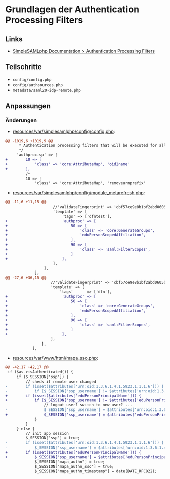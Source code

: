 # Grundlagen der Authentication Processing Filters

## Links
* [SimpleSAMLphp Documentation > Authentication Processing Filters](https://simplesamlphp.org/docs/stable/simplesamlphp-authproc.html)

## Teilschritte
* `config/config.php`
* `config/authsources.php`
* `metadata/saml20-idp-remote.php`

[//]: # (AUTOGENERATE START)
## Anpassungen
### Änderungen
* [resources/var/simplesamlphp/config/config.php](../../../blob/simplesamlphp-2.0/07_authproc/resources/var/simplesamlphp/config/config.php):
```diff
@@ -1019,6 +1019,9 @@
      * Authentication processing filters that will be executed for all SPs
      */
     'authproc.sp' => [
+        10 => [
+            'class' => 'core:AttributeMap', 'oid2name'
+        ],
         /*
         10 => [
             'class' => 'core:AttributeMap', 'removeurnprefix'
```
* [resources/var/simplesamlphp/config/module_metarefresh.php](../../../blob/simplesamlphp-2.0/07_authproc/resources/var/simplesamlphp/config/module_metarefresh.php):
```diff
@@ -11,6 +11,15 @@
                     //'validateFingerprint' => 'cbf57ce9e8b1bf2abd0605bd943a0ce505829325',
                     'template' => [
                         'tags' => ['dfntest'],
+                        'authproc' => [
+                            50 => [
+                                'class' => 'core:GenerateGroups',
+                                'eduPersonScopedAffiliation',
+                            ],
+                            90 => [
+                                'class' => 'saml:FilterScopes',
+                            ]
+                        ],
                     ],
                 ],
             ],
@@ -27,6 +36,15 @@
 					//'validateFingerprint' => 'cbf57ce9e8b1bf2abd0605bd943a0ce505829325',
 					'template' => [
 						'tags'	    => ['dfn'],
+                        'authproc' => [
+                            50 => [
+                                'class' => 'core:GenerateGroups',
+                                'eduPersonScopedAffiliation',
+                            ],
+                            90 => [
+                                'class' => 'saml:FilterScopes',
+                            ]
+                        ],
 					],
 				],
 			],
```
* [resources/var/www/html/mapa_sso.php](../../../blob/simplesamlphp-2.0/07_authproc/resources/var/www/html/mapa_sso.php):
```diff
@@ -42,17 +42,17 @@
 if ($as->isAuthenticated()) {
     if ($_SESSION['ssp']) {
         // check if remote user changed
-        if (isset($attributes['urn:oid:1.3.6.1.4.1.5923.1.1.1.6'])) {
-            if ($_SESSION['ssp_username'] != $attributes['urn:oid:1.3.6.1.4.1.5923.1.1.1.6'][0]) {
+        if (isset($attributes['eduPersonPrincipalName'])) {
+            if ($_SESSION['ssp_username'] != $attributes['eduPersonPrincipalName'][0]) {
                 // logout user? switch to new user? ...
-                $_SESSION['ssp_username'] = $attributes['urn:oid:1.3.6.1.4.1.5923.1.1.1.6'][0];
+                $_SESSION['ssp_username'] = $attributes['eduPersonPrincipalName'][0];
             }
         }
     } else {
         // init app session
         $_SESSION['ssp'] = true;
-        if (isset($attributes['urn:oid:1.3.6.1.4.1.5923.1.1.1.6'])) {
-            $_SESSION['ssp_username'] = $attributes['urn:oid:1.3.6.1.4.1.5923.1.1.1.6'][0];
+        if (isset($attributes['eduPersonPrincipalName'])) {
+            $_SESSION['ssp_username'] = $attributes['eduPersonPrincipalName'][0];
             $_SESSION["mapa_authn"] = true;
             $_SESSION["mapa_authn_sso"] = true;
             $_SESSION["mapa_authn_timestamp"] = date(DATE_RFC822);
```

[//]: # (AUTOGENERATE END)
